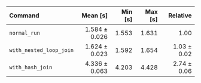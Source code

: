 | Command | Mean [s] | Min [s] | Max [s] | Relative |
|:---|---:|---:|---:|---:|
| `normal_run` | 1.584 ± 0.026 | 1.553 | 1.631 | 1.00 |
| `with_nested_loop_join` | 1.624 ± 0.023 | 1.592 | 1.654 | 1.03 ± 0.02 |
| `with_hash_join` | 4.336 ± 0.063 | 4.203 | 4.428 | 2.74 ± 0.06 |
